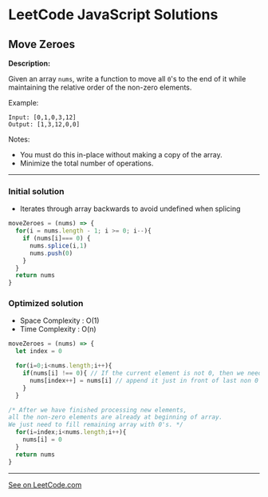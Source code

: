 # LeetCode JavaScript Solutions



## Move Zeroes



**Description:**

Given an array ```nums```, write a function to move all ```0```'s to the end of it while maintaining the relative order of the non-zero elements.

Example:
```
Input: [0,1,0,3,12]
Output: [1,3,12,0,0]
```

Notes:
- You must do this in-place without making a copy of the array.
- Minimize the total number of operations.

---


### Initial solution
- Iterates through array backwards to avoid undefined when splicing

```Javascript
moveZeroes = (nums) => {
  for(i = nums.length - 1; i >= 0; i--){
    if (nums[i]=== 0) {
      nums.splice(i,1)
      nums.push(0)
    }
  }
  return nums
}
```

### Optimized solution
- Space Complexity : O(1)
- Time Complexity : O(n)


```Javascript
moveZeroes = (nums) => {
  let index = 0

  for(i=0;i<nums.length;i++){
    if(nums[i] !== 0){ // If the current element is not 0, then we need to
      nums[index++] = nums[i] // append it just in front of last non 0 element we found
    }
  }

/* After we have finished processing new elements,
all the non-zero elements are already at beginning of array.
We just need to fill remaining array with 0's. */
  for(i=index;i<nums.length;i++){
    nums[i] = 0
  }
  return nums
}
```

---


[See on LeetCode.com](https://leetcode.com/problems/move-zeroes/)
